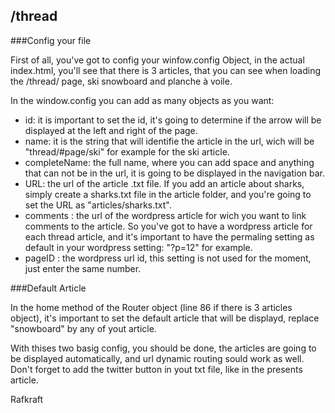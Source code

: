 ## /thread

###Config your file

First of all, you've got to config your winfow.config Object, in the actual index.html, you'll see that there is 3 articles, that you can see when loading the /thread/ page, ski snowboard and planche à voile.

In the window.config you can add as many objects as you want:
+ id: it is important to set the id, it's going to determine if the arrow will be displayed at the left and right of the page.
+ name: it is the string that will identifie the article in the url, wich will be "thread/#page/ski" for example for the ski article.
+ completeName: the full name, where you can add space and anything that can not be in the url, it is going to be displayed in the navigation bar.
+ URL: the url of the article .txt file. If you add an article about sharks, simply create a sharks.txt file in the article folder, and you're going to set the URL as "articles/sharks.txt".
+ comments : the url of the wordpress article for wich you want to link comments to the article. So you've got to have a wordpress article for each thread article, and it's important to have the permaling setting as default in your wordpress setting: "?p=12" for example.
+ pageID : the wordpress url id, this setting is not used for the moment, just enter the same number.

###Default Article

In the home method of the Router object (line 86 if there is 3 articles object), it's important to set the default article that will be displayd, replace "snowboard" by any of yout article.


With thises two basig config, you should be done, the articles are going to be displayed automatically, and url dynamic routing sould work as well. Don't forget to add the twitter button in yout txt file, like in the presents article.


Rafkraft

